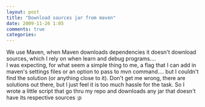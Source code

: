 ```yaml
---
layout: post
title: "Download sources jar from maven"
date: 2009-11-26 1:05
comments: true
categories: 
---
```


<p>We use Maven, when Maven downloads dependencies it doesn't download sources, which I rely on when learn and debug programs.... <br/>I was expecting, for what seem a simple thing to me, a flag that I can add in maven's settings files or an option to pass to mvn command.... but I couldn't find the solution (or anything close to it). Don't get me wrong, there are solutions out there, but I just feel it is too much hassle for the task.  So I wrote a little script that go thru my repo and downloads any jar that doesn't have its respective sources :p <br/><script src="http://gist.github.com/243263.js"></script></p>
